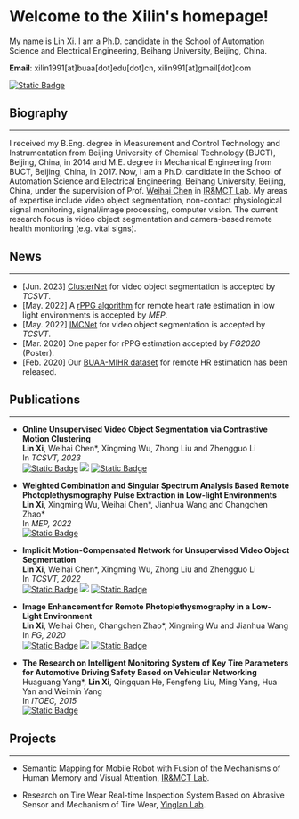 # Welcome to the Xilin's homepage!
My name is Lin Xi. I am a Ph.D. candidate in the School of Automation Science and Electrical Engineering, Beihang University, Beijing, China.

**Email**: xilin1991[at]buaa[dot]edu[dot]cn, xilin991[at]gmail[dot]com

<!-- <a href="https://scholar.google.com/citations?hl=zh-CN&user=P0TIVUkAAAAJ" target="_blank">[<font color="#4285F4" data-darkreader-inline-color="" style="--darkreader-inline-color:#4ba0f4;">G</font><font color="#DB4437" data-darkreader-inline-color="" style="--darkreader-inline-color:#de5448;">o</font><font color="#F4B400" data-darkreader-inline-color="" style="--darkreader-inline-color:#ffc521;">o</font><font color="#4285F4" data-darkreader-inline-color="" style="--darkreader-inline-color:#4ba0f4;">g</font><font color="#0F9D58" data-darkreader-inline-color="" style="--darkreader-inline-color:#63f0ab;">l</font><font color="#DB4437" data-darkreader-inline-color="" style="--darkreader-inline-color:#de5448;">e</font> Scholar]</a> -->
<a href="https://scholar.google.com/citations?hl=zh-CN&user=P0TIVUkAAAAJ" target="_blank"><img alt="Static Badge" src="https://img.shields.io/badge/Google%20Scholar-Lin%20Xi-%234285F4?logo=googlescholar&logoColor=%234285F4"></a>

## Biography
***
I received my B.Eng. degree in Measurement and Control Technology and Instrumentation from Beijing University of Chemical Technology (BUCT), Beijing, China, in 2014 and M.E. degree in Mechanical Engineering from BUCT, Beijing, China, in 2017. Now, I am a Ph.D. candidate in the School of Automation Science and Electrical Engineering, Beihang University, Beijing, China, under the supervision of Prof. <a href="http://irmct.buaa.edu.cn/sysgk2/dsfc.htm" target="_blank">Weihai Chen</a> in <a href="http://irmct.buaa.edu.cn/" target="_blank">IR&MCT Lab</a>. My areas of expertise include video object segmentation, non-contact physiological signal monitoring, signal/image processing, computer vision. The current research focus is video object segmentation and camera-based remote health monitoring (e.g. vital signs).

## News
***
* [Jun. 2023] <a href="https://ieeexplore.ieee.org/document/10159996" target="_blank">ClusterNet</a> for video object segmentation is accepted by *TCSVT*.
* [May. 2022] A <a href="https://www.sciencedirect.com/science/article/abs/pii/S1350453322000716" target="_blank">rPPG algorithm</a> for remote heart rate estimation in low light environments is accepted by *MEP*.
* [May. 2022] <a href="https://ieeexplore.ieee.org/document/9751597" target="_blank">IMCNet</a> for video object segmentation is accepted by *TCSVT*.
* [Mar. 2020] One paper for rPPG estimation accepted by *FG2020* (Poster).
* [Feb. 2020] Our <a href="https://xilin1991.github.io/Large-scale-Multi-illumination-HR-Database/" target="_blank">BUAA-MIHR dataset</a> for remote HR estimation has been released.

## Publications
***
* **Online Unsupervised Video Object Segmentation via Contrastive Motion Clustering**
  <br>
  **Lin Xi**, Weihai Chen\*, Xingming Wu, Zhong Liu and Zhengguo Li
  <br>
  In *TCSVT, 2023*
  <br>
  <a href="https://ieeexplore.ieee.org/document/10159996" target="_blank"><img alt="Static Badge" src="https://img.shields.io/badge/IEEE-TCSVT-blue?logo=IEEE&logoColor=%2300629B"></a> <a href="https://arxiv.org/abs/2306.12048" target="_blank"><img src="https://img.shields.io/badge/arXiv-2306.12048-b31b1b?style=flat&logo=arXiv&logoColor=%23B31B1B"></a> <a href="https://github.com/xilin1991/ClusterNet" target="_blank"><img alt="Static Badge" src="https://img.shields.io/badge/GitHub-ClusterNet-green?logo=github&logoColor=%23181717"></a>
  <br>

* **Weighted Combination and Singular Spectrum Analysis Based Remote Photoplethysmography Pulse Extraction in Low-light Environments**
  <br>
  **Lin Xi**, Xingming Wu, Weihai Chen\*, Jianhua Wang and Changchen Zhao\*
  <br>
  In *MEP, 2022*
  <br>
  <a href="https://www.sciencedirect.com/science/article/abs/pii/S1350453322000716" target="_blank"><img alt="Static Badge" src="https://img.shields.io/badge/Elsevier-MEP-blue?logo=Elsevier&logoColor=%23FF6C00"></a>
  <br>

* **Implicit Motion-Compensated Network for Unsupervised Video Object Segmentation**
  <br>
  **Lin Xi**, Weihai Chen\*, Xingming Wu, Zhong Liu and Zhengguo Li
  <br>
  In *TCSVT, 2022*
  <br>
  <a href="https://ieeexplore.ieee.org/document/9751597" target="_blank"><img alt="Static Badge" src="https://img.shields.io/badge/IEEE-TCSVT-blue?logo=IEEE&logoColor=%2300629B"></a> <a href="https://arxiv.org/abs/2204.02791" target="_blank"><img src="https://img.shields.io/badge/arXiv-2204.02791-b31b1b?style=flat&logo=arXiv&logoColor=%23B31B1B"></a> <a href="https://github.com/xilin1991/IMCNet" target="_blank"><img alt="Static Badge" src="https://img.shields.io/badge/GitHub-IMCNet-green?logo=github&logoColor=%23181717"></a>
  <br>

* **Image Enhancement for Remote Photoplethysmography in a Low-Light Environment**
  <br>
  **Lin Xi**, Weihai Chen, Changchen Zhao\*, Xingming Wu and Jianhua Wang
  <br>
  In *FG, 2020*
  <br>
  <a href="https://ieeexplore.ieee.org/document/9320298" target="_blank"><img alt="Static Badge" src="https://img.shields.io/badge/IEEE-FG2020-blue?logo=IEEE&logoColor=%2300629B"></a> <a href="https://arxiv.org/abs/2303.09336" target="_blank"><img src="https://img.shields.io/badge/arXiv-2303.09336-b31b1b?style=flat&logo=arXiv&logoColor=%23B31B1B"></a> <a href="https://xilin1991.github.io/Large-scale-Multi-illumination-HR-Database/" target="_blank"><img alt="Static Badge" src="https://img.shields.io/badge/Dataset-BUAA--MIHR-yellow?logo=databricks&logoColor=%23FF3621"></a>
  <br>

* **The Research on Intelligent Monitoring System of Key Tire Parameters for Automotive Driving Safety Based on Vehicular Networking**
  <br>
  Huaguang Yang\*, **Lin Xi**, Qingquan He, Fengfeng Liu, Ming Yang, Hua Yan and Weimin Yang
  <br>
  In *ITOEC, 2015*
  <br>
  <a href="https://www.atlantis-press.com/proceedings/itoec-15/16821" target="_blank"><img alt="Static Badge" src="https://img.shields.io/badge/Atlantis%20Press-ITOEC-blue"></a>
  <br>

## Projects
***
* Semantic Mapping for Mobile Robot with Fusion of the Mechanisms of Human Memory and Visual Attention, <a href="http://irmct.buaa.edu.cn/" target="_blank">IR&MCT Lab</a>.

* Research on Tire Wear Real-time Inspection System Based on Abrasive Sensor and Mechanism of Tire Wear, <a href="https://mech.buct.edu.cn/3128/list.htm" target="_blank">Yinglan Lab</a>.

<!-- ## Tutorial
***

## Honors & Awards
*** -->

